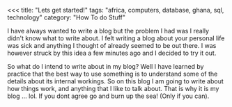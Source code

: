 <<<
title: "Lets get started!"
tags: "africa, computers, database, ghana, sql, technology"
category: "How To do Stuff"
>>>
I have always wanted to write a blog but the problem I had was I really didn't
know what to write about. I felt writing a blog about your personal life was
sick and anything I thought of already seemed to be out there. I was however
struck by this idea a few minutes ago and I decided to try it out.
<!--more-->

So what do I intend to write about in my blog? Well I have learned by practice
that the best way to use something is to understand some of the details about
its internal workings. So on this blog I am going to write about how things
work, and anything that I like to talk about. That is why it is my blog ... lol.
If you dont agree go and burn up the sea! (Only if you can).
